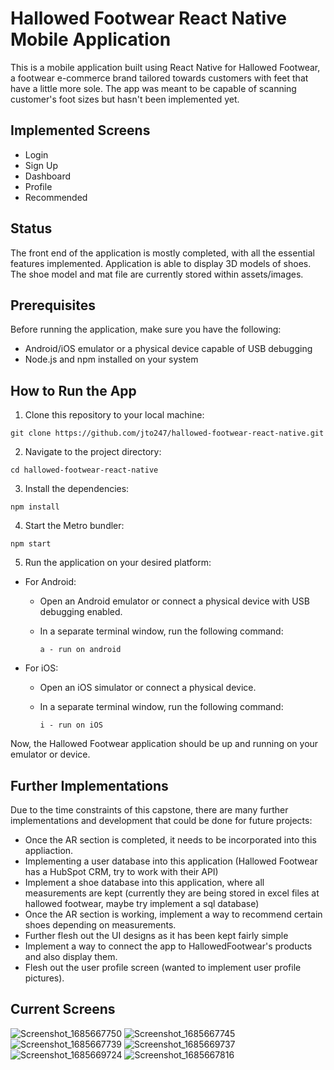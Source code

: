 # Hallowed Footwear React Native Mobile Application

This is a mobile application built using React Native for Hallowed Footwear, a footwear e-commerce brand tailored towards customers with feet that have a little more sole. The app was meant to be capable of scanning customer's foot sizes but hasn't been implemented yet.

## Implemented Screens
- Login
- Sign Up
- Dashboard
- Profile
- Recommended

## Status

The front end of the application is mostly completed, with all the essential features implemented. Application is able to display 3D models of shoes. The shoe model and mat file are currently stored within assets/images.

## Prerequisites

Before running the application, make sure you have the following:

- Android/iOS emulator or a physical device capable of USB debugging
- Node.js and npm installed on your system

## How to Run the App

1. Clone this repository to your local machine:

```shell
git clone https://github.com/jto247/hallowed-footwear-react-native.git
```

2. Navigate to the project directory:

```shell
cd hallowed-footwear-react-native
```

3. Install the dependencies:

```shell
npm install
```

4. Start the Metro bundler:

```shell
npm start
```

5. Run the application on your desired platform:

- For Android:
  - Open an Android emulator or connect a physical device with USB debugging enabled.
  - In a separate terminal window, run the following command:

    ```shell
    a - run on android
    ```

- For iOS:
  - Open an iOS simulator or connect a physical device.
  - In a separate terminal window, run the following command:

    ```shell
    i - run on iOS
    ```

Now, the Hallowed Footwear application should be up and running on your emulator or device.

## Further Implementations

Due to the time constraints of this capstone, there are many further implementations and development that could be done for future projects:

- Once the AR section is completed, it needs to be incorporated into this appliaction.
- Implementing a user database into this application (Hallowed Footwear has a HubSpot CRM, try to work with their API)
- Implement a shoe database into this application, where all measurements are kept (currently they are being stored in excel files at hallowed footwear, maybe try implement a sql database)
- Once the AR section is working, implement a way to recommend certain shoes depending on measurements.
- Further flesh out the UI designs as it has been kept fairly simple
- Implement a way to connect the app to HallowedFootwear's products and also display them.
- Flesh out the user profile screen (wanted to implement user profile pictures).



## Current Screens
![Screenshot_1685667750](https://github.com/jto247/Hallowed/assets/93173309/a8c196a6-cbeb-435f-bba2-d83074b12a39)
![Screenshot_1685667745](https://github.com/jto247/Hallowed/assets/93173309/035dc892-290b-4463-8f91-078fc237ed15)
![Screenshot_1685667739](https://github.com/jto247/Hallowed/assets/93173309/f1111ded-87ae-43eb-9bf7-f7345bbcff8b)
![Screenshot_1685669737](https://github.com/jto247/Hallowed/assets/93173309/67860b7a-0f2c-4a31-b11b-5951fbe37526)
![Screenshot_1685669724](https://github.com/jto247/Hallowed/assets/93173309/491c8bb9-393d-41ce-b2b2-f06a158e0f71)
![Screenshot_1685667816](https://github.com/jto247/Hallowed/assets/93173309/3fa12551-9c99-4b54-9d15-b4c20c2b6a23)




